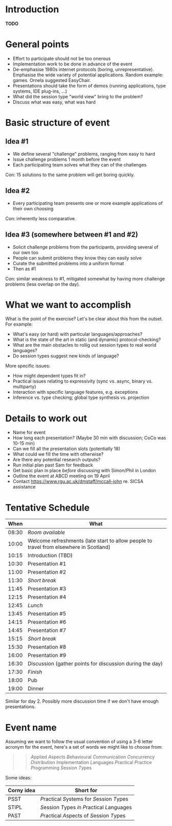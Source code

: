 Introduction
======

**TODO**

General points
======

* Effort to participate should not be too onerous
* Implementation work to be done in advance of the event
* De-emphasise 1980s internet protocols (boring, unrepresentative).
  Emphasise the wide variety of potential applications. Random example:
  games. Ornela suggested EasyChair.
* Presentations should take the form of demos (running applications,
  type systems, IDE plug-ins, ...)
* What did the session type "world view" bring to the problem?
* Discuss what was easy, what was hard

Basic structure of event
======

Idea #1
------

* We define several "challenge" problems, ranging from easy to hard
* Issue challenge problems 1 month before the event
* Each participating team solves what they can of the challenges

Con: 15 solutions to the same problem will get boring quickly.

Idea #2
------

* Every participating team presents one or more example applications of
  their own choosing

Con: inherently less comparative.

Idea #3 (somewhere between #1 and #2)
------

* Solicit challenge problems from the participants, providing several of our own too
* People can submit problems they know they can easily solve
* Curate the submitted problems into a uniform format
* Then as #1

Con: similar weakness to #1, mitigated somewhat by having more challenge
problems (less overlap on the day).

What we want to accomplish
======

What is the point of the exercise? Let's be clear about this from the outset. For example:

* What's easy (or hard) with particular languages/approaches?
* What is the state of the art in static (and dynamic) protocol-checking?
* What are the main obstacles to rollig out session types to real world languages?
* Do session types suggest new kinds of language?

More specific issues:

* How might dependent types fit in?
* Practical issues relating to expressivity (sync vs. async, binary vs. multiparty)
* Interaction with specific language features, e.g. exceptions
* Inference vs. type checking; global type synthesis vs. projection

Details to work out
======

* Name for event
* How long each presentation? (Maybe 30 min with discussion; CoCo was 10-15 min)
* Can we fill all the presentation slots (potentially 18)
* What could we fill the time with otherwise?
* Are there any potential research outputs?
* Run initial plan past Sam for feedback
* Get basic plan in place _before_ discussing with Simon/Phil in London
* Outline the event at ABCD meeting on 19 April
* Contact https://www.rgu.ac.uk/dmstaff/mccall-john re. SICSA assistance

Tentative Schedule
======

When  | What
---   | ---
08:30 | _Room available_
10:00 | Welcome refreshments (late start to allow people to travel from elsewhere in Scotland)
10:15 | Introduction (TBD)
10:30 | Presentation #1
11:00 | Presentation #2
11:30 | _Short break_
11:45 | Presentation #3
12:15 | Presentation #4
12:45 | _Lunch_
13:45 | Presentation #5
14:15 | Presentation #6
14:45 | Presentation #7
15:15 | _Short break_
15:30 | Presentation #8
16:00 | Presentation #9
16:30 | Discussion (gather points for discussion during the day)
17:30 | _Finish_
18:00 | Pub
19:00 | Dinner

Similar for day 2. Possibly more discussion time if we don't have enough presentations.

Event name
======

Assuming we want to follow the usual convention of using a 3-6 letter
acronym for the event, here's a set of words we might like to choose from:

>> *A*pplied
>> *A*spects
>> *B*ehavioural
>> *C*ommunication
>> *C*oncurrency
>> *D*istribution
>> *I*mplementation
>> *L*anguages
>> *P*ractical
>> *P*ractice
>> *P*rogramming
>> *S*ession
>> *T*ypes

Some ideas:

Corny idea | Short for
---        | ---
PSST       | *P*ractical *S*ystems for *S*ession *T*ypes
STIPL      | *S*ession *T*ypes *i*n *P*ractical *L*anguages
PAST       | *P*ractical *A*spects of *S*ession *T*ypes
